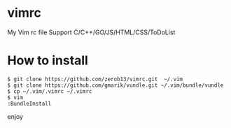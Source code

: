vimrc
=====

My Vim rc file
Support C/C++/GO/JS/HTML/CSS/ToDoList

How to install
======
```shell
$ git clone https://github.com/zerob13/vimrc.git  ~/.vim
$ git clone https://github.com/gmarik/vundle.git ~/.vim/bundle/vundle
$ cp ~/.vim/.vimrc ~/.vimrc
$ vim 
:BundleInstall
```
enjoy
